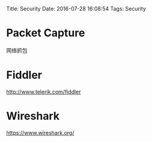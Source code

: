 Title: Security
Date: 2016-07-28 16:08:54
Tags: Security



# Packet Capture

网络抓包

# Fiddler

<http://www.telerik.com/fiddler>

# Wireshark

<https://www.wireshark.org/>

